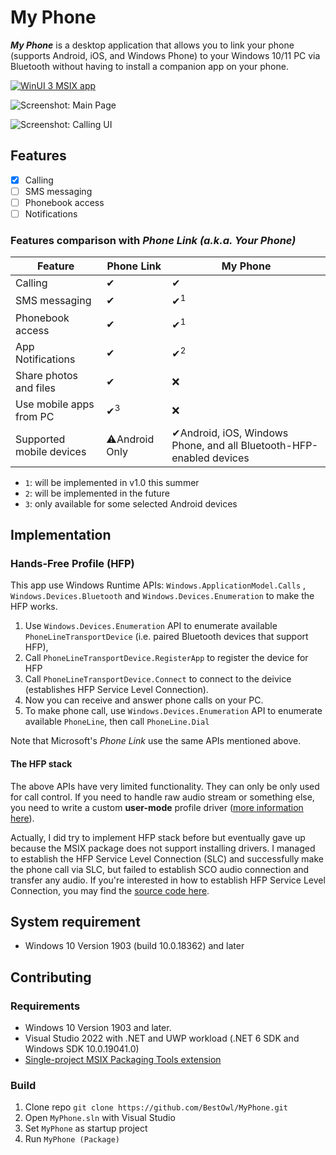 # My Phone

***My Phone*** is a desktop application that allows you to link your phone (supports Android, iOS, and Windows Phone) to your Windows 10/11 PC via Bluetooth without having to install a companion app on your phone. 

[![WinUI 3 MSIX app](https://github.com/BestOwl/MyPhone/actions/workflows/main.yml/badge.svg)](https://github.com/BestOwl/MyPhone/actions/workflows/main.yml)

![Screenshot: Main Page](https://user-images.githubusercontent.com/8947026/168443434-8b001b6b-1428-4b08-8ac5-3751f650059c.png)

![Screenshot: Calling UI](https://user-images.githubusercontent.com/8947026/167856802-42f7ebc3-1ff9-4f62-a1b9-70edfde65b1f.png)

## Features

- [x] Calling
- [ ] SMS messaging
- [ ] Phonebook access
- [ ] Notifications 

### Features comparison with *Phone Link (a.k.a. Your Phone)*

| Feature                  | Phone Link    | My Phone                                                     |
| ------------------------ | ------------- | ------------------------------------------------------------ |
| Calling                  | ✔             | ✔                                                            |
| SMS messaging            | ✔             | ✔<sup>1</sup>                                                |
| Phonebook access         | ✔             | ✔<sup>1</sup>                                                |
| App Notifications        | ✔             | ✔<sup>2</sup>                                                |
| Share photos and files   | ✔             | ❌                                                            |
| Use mobile apps from PC  | ✔<sup>3</sup> | ❌                                                            |
| Supported mobile devices | ⚠Android Only | ✔Android, iOS, Windows Phone, and all Bluetooth-HFP-enabled devices |

- `1`: will be implemented in v1.0 this summer
- `2`: will be implemented in the future
- `3`: only available for some selected Android devices 

## Implementation 
### Hands-Free Profile (HFP)
This app use Windows Runtime APIs: `Windows.ApplicationModel.Calls` , `Windows.Devices.Bluetooth` and `Windows.Devices.Enumeration` to make the HFP works.

1. Use `Windows.Devices.Enumeration` API to enumerate available `PhoneLineTransportDevice` (i.e. paired Bluetooth devices that support HFP),
2. Call `PhoneLineTransportDevice.RegisterApp` to register the device for HFP
3. Call `PhoneLineTransportDevice.Connect` to connect to the deivice (establishes HFP Service Level Connection).
4. Now you can receive and answer phone calls on your PC.
5. To make phone call, use `Windows.Devices.Enumeration` API to enumerate available `PhoneLine`, then call `PhoneLine.Dial`

Note that Microsoft's *Phone Link* use the same APIs mentioned above.

#### The HFP stack
The above APIs have very limited functionality. They can only be only used for call control. If you need to handle raw audio stream or something else, you need to write a custom **user-mode** profile driver ([more information here](https://github.com/BestOwl/MyPhone/issues/1)).

Actually, I did try to implement HFP stack before but eventually gave up because the MSIX package does not support installing drivers. I managed to establish the HFP Service Level Connection (SLC) and successfully make the phone call via SLC, but failed to establish SCO audio connection and transfer any audio. If you're interested in how to establish HFP Service Level Connection, you may find the [source code here](MyPhone.Demo/HFP.cs).   

## System requirement

- Windows 10 Version 1903 (build 10.0.18362) and later


## Contributing

### Requirements

- Windows 10 Version 1903 and later.
- Visual Studio 2022 with .NET and UWP workload (.NET 6 SDK and Windows SDK 10.0.19041.0)
- [Single-project MSIX Packaging Tools extension](https://docs.microsoft.com/en-us/windows/apps/windows-app-sdk/single-project-msix?tabs=csharp#install-the-single-project-msix-packaging-tools)

### Build

1. Clone repo
   `git clone https://github.com/BestOwl/MyPhone.git`
2. Open `MyPhone.sln` with Visual Studio
3. Set `MyPhone` as startup project
4. Run `MyPhone (Package)`
